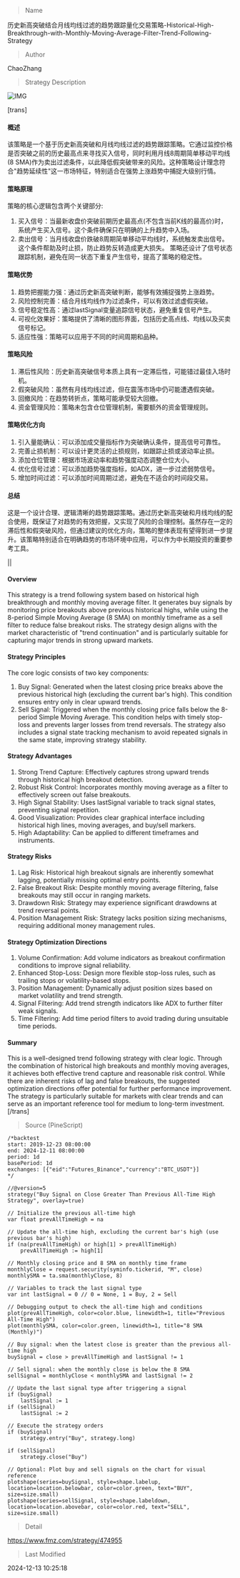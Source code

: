 
> Name

历史新高突破结合月线均线过滤的趋势跟踪量化交易策略-Historical-High-Breakthrough-with-Monthly-Moving-Average-Filter-Trend-Following-Strategy

> Author

ChaoZhang

> Strategy Description

![IMG](https://www.fmz.com/upload/asset/16fa6f3711ab74299a1.png)

[trans]
#### 概述
该策略是一个基于历史新高突破和月线均线过滤的趋势跟踪策略。它通过监控价格是否突破之前的历史最高点来寻找买入信号，同时利用月线8周期简单移动平均线(8 SMA)作为卖出过滤条件，以此降低假突破带来的风险。这种策略设计理念符合"趋势延续性"这一市场特征，特别适合在强势上涨趋势中捕捉大级别行情。

#### 策略原理
策略的核心逻辑包含两个关键部分:
1. 买入信号：当最新收盘价突破前期历史最高点(不包含当前K线的最高价)时，系统产生买入信号。这个条件确保只在明确的上升趋势中入场。
2. 卖出信号：当月线收盘价跌破8周期简单移动平均线时，系统触发卖出信号。这个条件帮助及时止损，防止趋势反转造成更大损失。
策略还设计了信号状态跟踪机制，避免在同一状态下重复产生信号，提高了策略的稳定性。

#### 策略优势
1. 趋势把握能力强：通过历史新高突破判断，能够有效捕捉强势上涨趋势。
2. 风险控制完善：结合月线均线作为过滤条件，可以有效过滤虚假突破。
3. 信号稳定性高：通过lastSignal变量追踪信号状态，避免重复信号产生。
4. 可视化效果好：策略提供了清晰的图形界面，包括历史高点线、均线以及买卖信号标记。
5. 适应性强：策略可以应用于不同的时间周期和品种。

#### 策略风险
1. 滞后性风险：历史新高突破信号本质上具有一定滞后性，可能错过最佳入场时机。
2. 假突破风险：虽然有月线均线过滤，但在震荡市场中仍可能遭遇假突破。
3. 回撤风险：在趋势转折点，策略可能承受较大回撤。
4. 资金管理风险：策略未包含仓位管理机制，需要额外的资金管理规则。

#### 策略优化方向
1. 引入量能确认：可以添加成交量指标作为突破确认条件，提高信号可靠性。
2. 完善止损机制：可以设计更灵活的止损规则，如跟踪止损或波动率止损。
3. 添加仓位管理：根据市场波动率和趋势强度动态调整仓位大小。
4. 优化信号过滤：可以添加趋势强度指标，如ADX，进一步过滤弱势信号。
5. 增加时间过滤：可以添加时间周期过滤，避免在不适合的时间段交易。

#### 总结
这是一个设计合理、逻辑清晰的趋势跟踪策略。通过历史新高突破和月线均线的配合使用，既保证了对趋势的有效把握，又实现了风险的合理控制。虽然存在一定的滞后性和假突破风险，但通过建议的优化方向，策略的整体表现有望得到进一步提升。该策略特别适合在明确趋势的市场环境中应用，可以作为中长期投资的重要参考工具。

||

#### Overview
This strategy is a trend following system based on historical high breakthrough and monthly moving average filter. It generates buy signals by monitoring price breakouts above previous historical highs, while using the 8-period Simple Moving Average (8 SMA) on monthly timeframe as a sell filter to reduce false breakout risks. The strategy design aligns with the market characteristic of "trend continuation" and is particularly suitable for capturing major trends in strong upward markets.

#### Strategy Principles
The core logic consists of two key components:
1. Buy Signal: Generated when the latest closing price breaks above the previous historical high (excluding the current bar's high). This condition ensures entry only in clear upward trends.
2. Sell Signal: Triggered when the monthly closing price falls below the 8-period Simple Moving Average. This condition helps with timely stop-loss and prevents larger losses from trend reversals.
The strategy also includes a signal state tracking mechanism to avoid repeated signals in the same state, improving strategy stability.

#### Strategy Advantages
1. Strong Trend Capture: Effectively captures strong upward trends through historical high breakout detection.
2. Robust Risk Control: Incorporates monthly moving average as a filter to effectively screen out false breakouts.
3. High Signal Stability: Uses lastSignal variable to track signal states, preventing signal repetition.
4. Good Visualization: Provides clear graphical interface including historical high lines, moving averages, and buy/sell markers.
5. High Adaptability: Can be applied to different timeframes and instruments.

#### Strategy Risks
1. Lag Risk: Historical high breakout signals are inherently somewhat lagging, potentially missing optimal entry points.
2. False Breakout Risk: Despite monthly moving average filtering, false breakouts may still occur in ranging markets.
3. Drawdown Risk: Strategy may experience significant drawdowns at trend reversal points.
4. Position Management Risk: Strategy lacks position sizing mechanisms, requiring additional money management rules.

#### Strategy Optimization Directions
1. Volume Confirmation: Add volume indicators as breakout confirmation conditions to improve signal reliability.
2. Enhanced Stop-Loss: Design more flexible stop-loss rules, such as trailing stops or volatility-based stops.
3. Position Management: Dynamically adjust position sizes based on market volatility and trend strength.
4. Signal Filtering: Add trend strength indicators like ADX to further filter weak signals.
5. Time Filtering: Add time period filters to avoid trading during unsuitable time periods.

#### Summary
This is a well-designed trend following strategy with clear logic. Through the combination of historical high breakouts and monthly moving averages, it achieves both effective trend capture and reasonable risk control. While there are inherent risks of lag and false breakouts, the suggested optimization directions offer potential for further performance improvement. The strategy is particularly suitable for markets with clear trends and can serve as an important reference tool for medium to long-term investment.
[/trans]



> Source (PineScript)

``` pinescript
/*backtest
start: 2019-12-23 08:00:00
end: 2024-12-11 08:00:00
period: 1d
basePeriod: 1d
exchanges: [{"eid":"Futures_Binance","currency":"BTC_USDT"}]
*/

//@version=5
strategy("Buy Signal on Close Greater Than Previous All-Time High Strategy", overlay=true)

// Initialize the previous all-time high
var float prevAllTimeHigh = na

// Update the all-time high, excluding the current bar's high (use previous bar's high)
if (na(prevAllTimeHigh) or high[1] > prevAllTimeHigh)
    prevAllTimeHigh := high[1]

// Monthly closing price and 8 SMA on monthly time frame
monthlyClose = request.security(syminfo.tickerid, "M", close)
monthlySMA = ta.sma(monthlyClose, 8)

// Variables to track the last signal type
var int lastSignal = 0 // 0 = None, 1 = Buy, 2 = Sell

// Debugging output to check the all-time high and conditions
plot(prevAllTimeHigh, color=color.blue, linewidth=1, title="Previous All-Time High")
plot(monthlySMA, color=color.green, linewidth=1, title="8 SMA (Monthly)")

// Buy signal: when the latest close is greater than the previous all-time high
buySignal = close > prevAllTimeHigh and lastSignal != 1

// Sell signal: when the monthly close is below the 8 SMA
sellSignal = monthlyClose < monthlySMA and lastSignal != 2

// Update the last signal type after triggering a signal
if (buySignal)
    lastSignal := 1
if (sellSignal)
    lastSignal := 2

// Execute the strategy orders
if (buySignal)
    strategy.entry("Buy", strategy.long)

if (sellSignal)
    strategy.close("Buy")

// Optional: Plot buy and sell signals on the chart for visual reference
plotshape(series=buySignal, style=shape.labelup, location=location.belowbar, color=color.green, text="BUY", size=size.small)
plotshape(series=sellSignal, style=shape.labeldown, location=location.abovebar, color=color.red, text="SELL", size=size.small)

```

> Detail

https://www.fmz.com/strategy/474955

> Last Modified

2024-12-13 10:25:18
